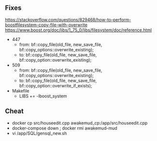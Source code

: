 ## Fixes
https://stackoverflow.com/questions/829468/how-to-perform-boostfilesystem-copy-file-with-overwrite
https://www.boost.org/doc/libs/1_75_0/libs/filesystem/doc/reference.html
- 447
    - from: bf::copy_file(old_file, new_save_file, bf::copy_options::overwrite_existing);
    - to: bf::copy_file(old_file, new_save_file, bf::copy_option::overwrite_existing);
- 509
  - from: bf::copy_file(old_file, new_save_file, bf::copy_options::overwrite_existing);
  - to: bf::copy_file(old_file, new_save_file, bf::copy_option::overwrite_if_exists);
- Makefile
  - LIBS += -lboost_system

## Cheat
- docker cp src/houseedit.cpp awakemud_cp:/app/src/houseedit.cpp
- docker-compose down ; docker rmi awakemud-mud
- vi /app/SQL/gensql_new.sh